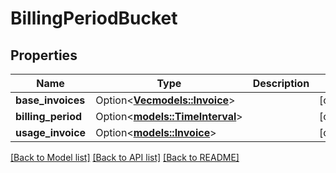 # BillingPeriodBucket

## Properties

Name | Type | Description | Notes
------------ | ------------- | ------------- | -------------
**base_invoices** | Option<[**Vec<models::Invoice>**](invoice.md)> |  | [optional]
**billing_period** | Option<[**models::TimeInterval**](TimeInterval.md)> |  | [optional]
**usage_invoice** | Option<[**models::Invoice**](invoice.md)> |  | [optional]

[[Back to Model list]](../README.md#documentation-for-models) [[Back to API list]](../README.md#documentation-for-api-endpoints) [[Back to README]](../README.md)


